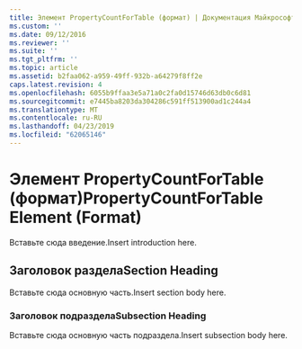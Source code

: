 ```yaml
---
title: Элемент PropertyCountForTable (формат) | Документация Майкрософт
ms.custom: ''
ms.date: 09/12/2016
ms.reviewer: ''
ms.suite: ''
ms.tgt_pltfrm: ''
ms.topic: article
ms.assetid: b2faa062-a959-49ff-932b-a64279f8ff2e
caps.latest.revision: 4
ms.openlocfilehash: 6055b9ffaa3e5a71a0c2fa0d15746d63db0c6d81
ms.sourcegitcommit: e7445ba8203da304286c591ff513900ad1c244a4
ms.translationtype: MT
ms.contentlocale: ru-RU
ms.lasthandoff: 04/23/2019
ms.locfileid: "62065146"
---
```

# <a name="propertycountfortable-element-format"></a><span data-ttu-id="3fcad-102">Элемент PropertyCountForTable (формат)</span><span class="sxs-lookup"><span data-stu-id="3fcad-102">PropertyCountForTable Element (Format)</span></span>

<span data-ttu-id="3fcad-103">Вставьте сюда введение.</span><span class="sxs-lookup"><span data-stu-id="3fcad-103">Insert introduction here.</span></span>

## <a name="section-heading"></a><span data-ttu-id="3fcad-104">Заголовок раздела</span><span class="sxs-lookup"><span data-stu-id="3fcad-104">Section Heading</span></span>

<span data-ttu-id="3fcad-105">Вставьте сюда основную часть.</span><span class="sxs-lookup"><span data-stu-id="3fcad-105">Insert section body here.</span></span>

### <a name="subsection-heading"></a><span data-ttu-id="3fcad-106">Заголовок подраздела</span><span class="sxs-lookup"><span data-stu-id="3fcad-106">Subsection Heading</span></span>

<span data-ttu-id="3fcad-107">Вставьте сюда основную часть подраздела.</span><span class="sxs-lookup"><span data-stu-id="3fcad-107">Insert subsection body here.</span></span>
